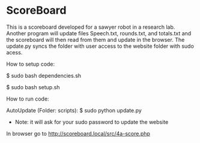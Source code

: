 # ScoreBoard
This is a scoreboard developed for a sawyer robot in a research lab. Another program will update files Speech.txt, rounds.txt, and totals.txt and the scoreboard will then read from them and update in the browser. The update.py syncs the folder with user access to the website folder with sudo acess.

How to setup code:

$ sudo bash dependencies.sh

$ sudo bash setup.sh



How to run code:

AutoUpdate (Folder: scripts):
$ sudo python update.py 

  - Note: it will ask for your sudo password to update the website
  
In browser go to http://scoreboard.local/src/4a-score.php
